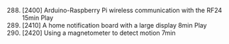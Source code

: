 288. [2400] Arduino-Raspberry Pi wireless communication with the RF24
     15min
     Play
289. [2410] A home notification board with a large display
     8min
     Play
290. [2420] Using a magnetometer to detect motion
     7min
